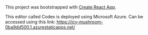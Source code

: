 This project was bootstrapped with [Create React App](https://github.com/facebook/create-react-app).

This editor called Codex is deployed using Microsoft Azure.
Can be accessed using this link: https://icy-mushroom-0ba9dd500.1.azurestaticapps.net/


